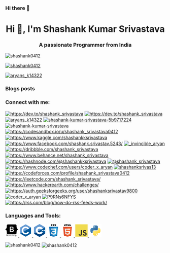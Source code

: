 ### Hi there 👋

<!--
**shashank0412/shashank0412** is a ✨ _special_ ✨ repository because its `README.md` (this file) appears on your GitHub profile.

Here are some ideas to get you started:

- 🔭 I’m currently working on ...
- 🌱 I’m currently learning ...
- 👯 I’m looking to collaborate on ...
- 🤔 I’m looking for help with ...
- 💬 Ask me about ...
- 📫 How to reach me: ...
- 😄 Pronouns: ...
- ⚡ Fun fact: ...
-->






<h1 align="center">Hi 👋, I'm Shashank Kumar Srivastava</h1>
<h3 align="center">A passionate Programmer from India</h3>

<p align="left"> <img src="https://komarev.com/ghpvc/?username=shashank0412&label=Profile%20views&color=0e75b6&style=flat" alt="shashank0412" /> </p>

<p align="left"> <a href="https://github.com/ryo-ma/github-profile-trophy"><img src="https://github-profile-trophy.vercel.app/?username=shashank0412" alt="shashank0412" /></a> </p>

<p align="left"> <a href="https://twitter.com/aryans_k14322" target="blank"><img src="https://img.shields.io/twitter/follow/aryans_k14322?logo=twitter&style=for-the-badge" alt="aryans_k14322" /></a> </p>

### Blogs posts
<!-- BLOG-POST-LIST:START -->
<!-- BLOG-POST-LIST:END -->

<h3 align="left">Connect with me:</h3>
<p align="left">
<a href="https://codepen.io/https://dev.to/shashank_srivastava" target="blank"><img align="center" src="https://raw.githubusercontent.com/rahuldkjain/github-profile-readme-generator/master/src/images/icons/Social/codepen.svg" alt="https://dev.to/shashank_srivastava" height="30" width="40" /></a>
<a href="https://dev.to/https://dev.to/shashank_srivastava" target="blank"><img align="center" src="https://raw.githubusercontent.com/rahuldkjain/github-profile-readme-generator/master/src/images/icons/Social/devto.svg" alt="https://dev.to/shashank_srivastava" height="30" width="40" /></a>
<a href="https://twitter.com/aryans_k14322" target="blank"><img align="center" src="https://raw.githubusercontent.com/rahuldkjain/github-profile-readme-generator/master/src/images/icons/Social/twitter.svg" alt="aryans_k14322" height="30" width="40" /></a>
<a href="https://linkedin.com/in/shashank-kumar-srivastava-5b9717224" target="blank"><img align="center" src="https://raw.githubusercontent.com/rahuldkjain/github-profile-readme-generator/master/src/images/icons/Social/linked-in-alt.svg" alt="shashank-kumar-srivastava-5b9717224" height="30" width="40" /></a>
<a href="https://stackoverflow.com/users/shashank-kumar-srivastava" target="blank"><img align="center" src="https://raw.githubusercontent.com/rahuldkjain/github-profile-readme-generator/master/src/images/icons/Social/stack-overflow.svg" alt="shashank-kumar-srivastava" height="30" width="40" /></a>
<a href="https://codesandbox.com/https://codesandbox.io/u/shashank_srivastava0412" target="blank"><img align="center" src="https://raw.githubusercontent.com/rahuldkjain/github-profile-readme-generator/master/src/images/icons/Social/codesandbox.svg" alt="https://codesandbox.io/u/shashank_srivastava0412" height="30" width="40" /></a>
<a href="https://kaggle.com/https://www.kaggle.com/shashankksrivastava" target="blank"><img align="center" src="https://raw.githubusercontent.com/rahuldkjain/github-profile-readme-generator/master/src/images/icons/Social/kaggle.svg" alt="https://www.kaggle.com/shashankksrivastava" height="30" width="40" /></a>
<a href="https://fb.com/https://www.facebook.com/shashank.srivastav.5243/" target="blank"><img align="center" src="https://raw.githubusercontent.com/rahuldkjain/github-profile-readme-generator/master/src/images/icons/Social/facebook.svg" alt="https://www.facebook.com/shashank.srivastav.5243/" height="30" width="40" /></a>
<a href="https://instagram.com/_invincible_aryan" target="blank"><img align="center" src="https://raw.githubusercontent.com/rahuldkjain/github-profile-readme-generator/master/src/images/icons/Social/instagram.svg" alt="_invincible_aryan" height="30" width="40" /></a>
<a href="https://dribbble.com/https://dribbble.com/shashank_srivastava" target="blank"><img align="center" src="https://raw.githubusercontent.com/rahuldkjain/github-profile-readme-generator/master/src/images/icons/Social/dribbble.svg" alt="https://dribbble.com/shashank_srivastava" height="30" width="40" /></a>
<a href="https://www.behance.net/https://www.behance.net/shashank_srivastava" target="blank"><img align="center" src="https://raw.githubusercontent.com/rahuldkjain/github-profile-readme-generator/master/src/images/icons/Social/behance.svg" alt="https://www.behance.net/shashank_srivastava" height="30" width="40" /></a>
<a href="https://hashnode.com/https://hashnode.com/@shashankksrivastava" target="blank"><img align="center" src="https://raw.githubusercontent.com/rahuldkjain/github-profile-readme-generator/master/src/images/icons/Social/hashnode.svg" alt="https://hashnode.com/@shashankksrivastava" height="30" width="40" /></a>
<a href="https://medium.com/@shashank_srivastava" target="blank"><img align="center" src="https://raw.githubusercontent.com/rahuldkjain/github-profile-readme-generator/master/src/images/icons/Social/medium.svg" alt="@shashank_srivastava" height="30" width="40" /></a>
<a href="https://www.codechef.com/users/https://www.codechef.com/users/coder_x_aryan" target="blank"><img align="center" src="https://cdn.jsdelivr.net/npm/simple-icons@3.1.0/icons/codechef.svg" alt="https://www.codechef.com/users/coder_x_aryan" height="30" width="40" /></a>
<a href="https://www.hackerrank.com/shashanksrivas13" target="blank"><img align="center" src="https://raw.githubusercontent.com/rahuldkjain/github-profile-readme-generator/master/src/images/icons/Social/hackerrank.svg" alt="shashanksrivas13" height="30" width="40" /></a>
<a href="https://codeforces.com/profile/https://codeforces.com/profile/shashank_srivastava0412" target="blank"><img align="center" src="https://raw.githubusercontent.com/rahuldkjain/github-profile-readme-generator/master/src/images/icons/Social/codeforces.svg" alt="https://codeforces.com/profile/shashank_srivastava0412" height="30" width="40" /></a>
<a href="https://www.leetcode.com/https://leetcode.com/shashank_srivastava/" target="blank"><img align="center" src="https://raw.githubusercontent.com/rahuldkjain/github-profile-readme-generator/master/src/images/icons/Social/leet-code.svg" alt="https://leetcode.com/shashank_srivastava/" height="30" width="40" /></a>
<a href="https://www.hackerearth.com/https://www.hackerearth.com/challenges/" target="blank"><img align="center" src="https://raw.githubusercontent.com/rahuldkjain/github-profile-readme-generator/master/src/images/icons/Social/hackerearth.svg" alt="https://www.hackerearth.com/challenges/" height="30" width="40" /></a>
<a href="https://auth.geeksforgeeks.org/user/https://auth.geeksforgeeks.org/user/shashanksrivastav9800" target="blank"><img align="center" src="https://raw.githubusercontent.com/rahuldkjain/github-profile-readme-generator/master/src/images/icons/Social/geeks-for-geeks.svg" alt="https://auth.geeksforgeeks.org/user/shashanksrivastav9800" height="30" width="40" /></a>
<a href="https://www.topcoder.com/members/coder_x_aryan" target="blank"><img align="center" src="https://raw.githubusercontent.com/rahuldkjain/github-profile-readme-generator/master/src/images/icons/Social/topcoder.svg" alt="coder_x_aryan" height="30" width="40" /></a>
<a href="https://discord.gg/P9RNs6NFYS" target="blank"><img align="center" src="https://raw.githubusercontent.com/rahuldkjain/github-profile-readme-generator/master/src/images/icons/Social/discord.svg" alt="P9RNs6NFYS" height="30" width="40" /></a>
<a href="/https://rss.com/blog/how-do-rss-feeds-work/" target="blank"><img align="center" src="https://raw.githubusercontent.com/rahuldkjain/github-profile-readme-generator/master/src/images/icons/Social/rss.svg" alt="https://rss.com/blog/how-do-rss-feeds-work/" height="30" width="40" /></a>
</p>

<h3 align="left">Languages and Tools:</h3>
<p align="left"> <a href="https://getbootstrap.com" target="_blank" rel="noreferrer"> <img src="https://raw.githubusercontent.com/devicons/devicon/master/icons/bootstrap/bootstrap-plain-wordmark.svg" alt="bootstrap" width="40" height="40"/> </a> <a href="https://www.cprogramming.com/" target="_blank" rel="noreferrer"> <img src="https://raw.githubusercontent.com/devicons/devicon/master/icons/c/c-original.svg" alt="c" width="40" height="40"/> </a> <a href="https://www.w3schools.com/cpp/" target="_blank" rel="noreferrer"> <img src="https://raw.githubusercontent.com/devicons/devicon/master/icons/cplusplus/cplusplus-original.svg" alt="cplusplus" width="40" height="40"/> </a> <a href="https://www.w3schools.com/css/" target="_blank" rel="noreferrer"> <img src="https://raw.githubusercontent.com/devicons/devicon/master/icons/css3/css3-original-wordmark.svg" alt="css3" width="40" height="40"/> </a> <a href="https://www.w3.org/html/" target="_blank" rel="noreferrer"> <img src="https://raw.githubusercontent.com/devicons/devicon/master/icons/html5/html5-original-wordmark.svg" alt="html5" width="40" height="40"/> </a> <a href="https://developer.mozilla.org/en-US/docs/Web/JavaScript" target="_blank" rel="noreferrer"> <img src="https://raw.githubusercontent.com/devicons/devicon/master/icons/javascript/javascript-original.svg" alt="javascript" width="40" height="40"/> </a> <a href="https://www.python.org" target="_blank" rel="noreferrer"> <img src="https://raw.githubusercontent.com/devicons/devicon/master/icons/python/python-original.svg" alt="python" width="40" height="40"/> </a> </p>

<p><img align="left" src="https://github-readme-stats.vercel.app/api/top-langs?username=shashank0412&show_icons=true&locale=en&layout=compact" alt="shashank0412" /></p>

<p>&nbsp;<img align="center" src="https://github-readme-stats.vercel.app/api?username=shashank0412&show_icons=true&locale=en" alt="shashank0412" /></p>

